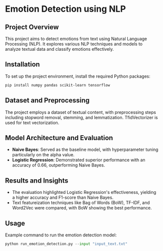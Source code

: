 # Emotion Detection using NLP

## Project Overview
This project aims to detect emotions from text using Natural Language Processing (NLP). It explores various NLP techniques and models to analyze textual data and classify emotions effectively.

## Installation
To set up the project environment, install the required Python packages:
```bash
pip install numpy pandas scikit-learn tensorflow
```

## Dataset and Preprocessing
The project employs a dataset of textual content, with preprocessing steps including stopword removal, stemming, and lemmatization. TfidVectorizer is used for text vectorization.

## Model Architecture and Evaluation
- **Naive Bayes**: Served as the baseline model, with hyperparameter tuning particularly on the alpha value.
- **Logistic Regression**: Demonstrated superior performance with an accuracy of 0.66, outperforming Naive Bayes.

## Results and Insights
- The evaluation highlighted Logistic Regression's effectiveness, yielding a higher accuracy and F1-score than Naive Bayes.
- Text featureization techniques like Bag of Words (BoW), TF-IDF, and Word2Vec were compared, with BoW showing the best performance.

## Usage
Example command to run the emotion detection model:
```python
python run_emotion_detection.py --input "input_text.txt"
```
